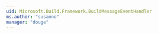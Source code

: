 ```yaml
---
uid: Microsoft.Build.Framework.BuildMessageEventHandler
ms.author: "susanno"
manager: "douge"
---
```

